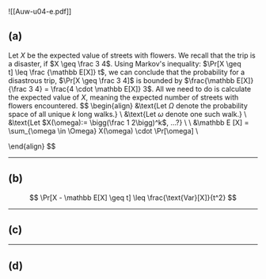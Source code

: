 ![[Auw-u04-e.pdf]]

## (a)

Let $X$ be the expected value of streets with flowers. We recall that the trip is a disaster, if $X \geq \frac 3 4$. Using Markov's inequality: $\Pr[X \geq t] \leq \frac {\mathbb E[X]} t$, we can conclude that the probability for a disastrous trip, $\Pr[X \geq \frac 3 4]$ is bounded by $\frac{\mathbb E[X]} {\frac 3 4} = \frac{4 \cdot \mathbb E[X]} 3$. All we need to do is calculate the expected value of $X$, meaning the expected number of streets with flowers encountered.
$$
\begin{align}
&\text{Let $\Omega$ denote the probability space of all unique $k$ long walks.} \\
&\text{Let $\omega$ denote one such walk.} \\
&\text{Let $X(\omega):= \bigg(\frac 1 2\bigg)^k$, ...?} \\
\\
&\mathbb E [X] = \sum_{\omega \in \Omega} X(\omega) \cdot \Pr[\omega] \\

\end{align}
$$


___
## (b)



$$
\Pr[X - \mathbb E[X] \geq t] \leq \frac{\text{Var}[X]}{t^2}
$$
___
## (c)



___
## (d)

